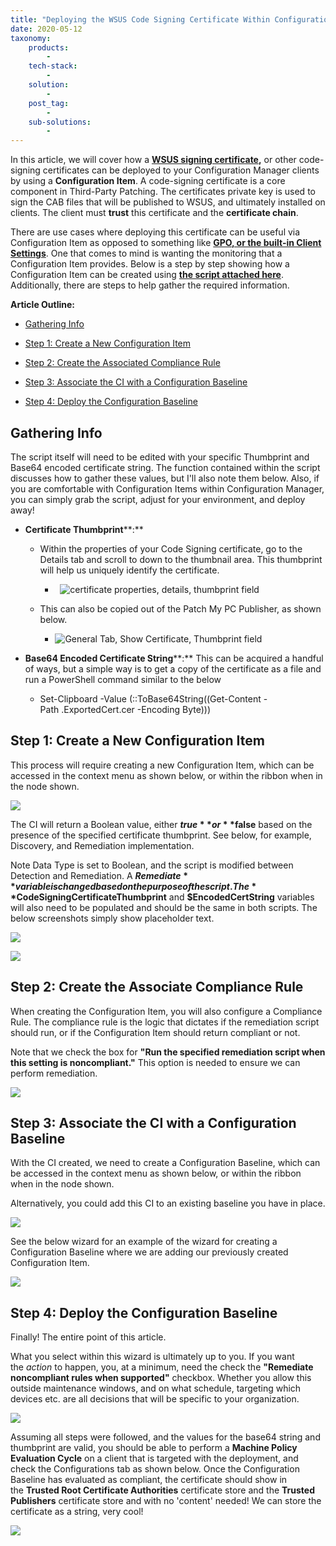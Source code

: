 ```yaml
---
title: "Deploying the WSUS Code Signing Certificate Within Configuration Manager Using a CI"
date: 2020-05-12
taxonomy:
    products:
        - 
    tech-stack:
        - 
    solution:
        - 
    post_tag:
        - 
    sub-solutions:
        - 
---
```


In this article, we will cover how a **[WSUS signing certificate](/wsus-signing-certificate-options-for-third-party-updates-in-configuration-manager),** or other code-signing certificates can be deployed to your Configuration Manager clients by using a **Configuration Item**. A code-signing certificate is a core component in Third-Party Patching. The certificates private key is used to sign the CAB files that will be published to WSUS, and ultimately installed on clients. The client must **trust** this certificate and the **certificate chain**.

There are use cases where deploying this certificate can be useful via Configuration Item as opposed to something like **[GPO, or the built-in Client Settings](/how-to-deploy-the-wsus-signing-certificate-for-third-party-software-updates)**. One that comes to mind is wanting the monitoring that a Configuration Item provides. Below is a step by step showing how a Configuration Item can be created using **[the script attached here](https://patchmypc.com/app/uploads/2025/06/Script_Register-CodeSigningCertificate.zip)**. Additionally, there are steps to help gather the required information.

**Article Outline:**

- [Gathering Info](#GatheringInfo)

- [Step 1: Create a New Configuration Item](#CreateCI)

- [Step 2: Create the Associated Compliance Rule](#CreateCR)

- [Step 3: Associate the CI with a Configuration Baseline](#CreateCB)

- [Step 4: Deploy the Configuration Baseline](#DeployCB)

## Gathering Info

The script itself will need to be edited with your specific Thumbprint and Base64 encoded certificate string. The function contained within the script discusses how to gather these values, but I'll also note them below. Also, if you are comfortable with Configuration Items within Configuration Manager, you can simply grab the script, adjust for your environment, and deploy away!

- **Certificate Thumbprint****:**
    - Within the properties of your Code Signing certificate, go to the Details tab and scroll to down to the thumbnail area. This thumbprint will help us uniquely identify the certificate.
        -  
            ![certificate properties, details, thumbprint field](/_images/cert-details.png "certificate properties, details, thumbprint field")
            
    
    - This can also be copied out of the Patch My PC Publisher, as shown below.
        - ![General Tab, Show Certificate, Thumbprint field](/_images/publisher-show-certificate.png "General Tab, Show Certificate, Thumbprint field")
            

- **Base64 Encoded Certificate String****:** This can be acquired a handful of ways, but a simple way is to get a copy of the certificate as a file and run a PowerShell command similar to the below
    - Set-Clipboard -Value (::ToBase64String((Get-Content -Path .ExportedCert.cer -Encoding Byte)))
        

## Step 1: Create a New Configuration Item

This process will require creating a new Configuration Item, which can be accessed in the context menu as shown below, or within the ribbon when in the node shown.

![](/_images/new_configuration.png)

The CI will return a Boolean value, either **$true** or **$false** based on the presence of the specified certificate thumbprint. See below, for example, Discovery, and Remediation implementation.

Note Data Type is set to Boolean, and the script is modified between Detection and Remediation. A **$Remediate** variable is changed based on the purpose of the script. The **$CodeSigningCertificateThumbprint** and **$EncodedCertString** variables will also need to be populated and should be the same in both scripts. The below screenshots simply show placeholder text.

![](/_images/placeholder_text.png)

![](/_images/place_holder_text_2.png)

## Step 2: Create the Associate Compliance Rule

When creating the Configuration Item, you will also configure a Compliance Rule. The compliance rule is the logic that dictates if the remediation script should run, or if the Configuration Item should return compliant or not.

Note that we check the box for **"Run the specified remediation script when this setting is noncompliant."** This option is needed to ensure we can perform remediation.

![](/_images/associate_compliance.png)

## Step 3: Associate the CI with a Configuration Baseline

With the CI created, we need to create a Configuration Baseline, which can be accessed in the context menu as shown below, or within the ribbon when in the node shown.

Alternatively, you could add this CI to an existing baseline you have in place.

![](/_images/configuration_baseline.png)

See the below wizard for an example of the wizard for creating a Configuration Baseline where we are adding our previously created Configuration Item.

![](/_images/Configuration_item-1024x505.png)

## Step 4: Deploy the Configuration Baseline

Finally! The entire point of this article.

What you select within this wizard is ultimately up to you. If you want the _action_ to happen, you, at a minimum, need the check the **"Remediate noncompliant rules when supported"** checkbox. Whether you allow this outside maintenance windows, and on what schedule, targeting which devices etc. are all decisions that will be specific to your organization.

![](/_images/your_organization.png)

Assuming all steps were followed, and the values for the base64 string and thumbprint are valid, you should be able to perform a **Machine Policy Evaluation Cycle** on a client that is targeted with the deployment, and check the Configurations tab as shown below. Once the Configuration Baseline has evaluated as compliant, the certificate should show in the **Trusted Root Certificate Authorities** certificate store and the **Trusted Publishers** certificate store and with no 'content' needed! We can store the certificate as a string, very cool! 

![](/_images/very_cool.png)